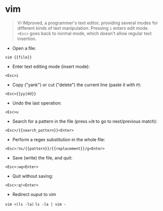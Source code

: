 # vim

> Vi IMproved, a programmer's text editor, providing several modes for different kinds of text manipulation.
> Pressing `i` enters edit mode. `<Esc>` goes back to normal mode, which doesn't allow regular text insertion.

- Open a file:

`vim {{file}}`

- Enter text editing mode (insert mode):

`<Esc>i`

- Copy ("yank") or cut ("delete") the current line (paste it with `P`):

`<Esc>{{yy|dd}}`

- Undo the last operation:

`<Esc>u`

- Search for a pattern in the file (press `n`/`N` to go to next/previous match):

`<Esc>/{{search_pattern}}<Enter>`

- Perform a regex substitution in the whole file:

`<Esc>:%s/{{pattern}}/{{replacement}}/g<Enter>`

- Save (write) the file, and quit:

`<Esc>:wq<Enter>`

- Quit without saving:

`<Esc>:q!<Enter>`
- Redirect ouput to vim

`vim <(ls -la)`
`ls -la | vim -`

